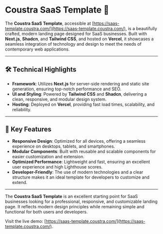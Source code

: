# Coustra SaaS Template 🌟

The **Coustra SaaS Template**, accessible at [https://saas-template.coustra.com/](https://saas-template.coustra.com/), is a beautifully crafted, modern landing page designed for SaaS businesses. Built with **Next.js**, **Shadcn**, and **Tailwind CSS**, and hosted on **Vercel**, it showcases a seamless integration of technology and design to meet the needs of contemporary web applications.

---

## 🛠 Technical Highlights

- **Framework**: Utilizes **Next.js** for server-side rendering and static site generation, ensuring top-notch performance and SEO.
- **UI and Styling**: Powered by **Tailwind CSS** and **Shadcn**, delivering a clean, responsive, and modular design system.
- **Hosting**: Deployed on **Vercel**, providing fast load times, scalability, and reliability.

---

## 🌟 Key Features

- **Responsive Design**: Optimized for all devices, offering a seamless experience on desktops, tablets, and smartphones.
- **Modular Components**: Built with reusable and scalable components for easier customization and extension.
- **Optimized Performance**: Lightweight and fast, ensuring an excellent user experience and high Lighthouse scores.
- **Developer-Friendly**: The use of modern technologies and a clear structure makes it an ideal template for developers to customize and extend.

---

The **Coustra SaaS Template** is an excellent starting point for SaaS businesses looking for a professional, responsive, and customizable landing page. It reflects modern design principles while remaining simple and functional for both users and developers.

Visit the live demo: [https://saas-template.coustra.com/](https://saas-template.coustra.com/).
